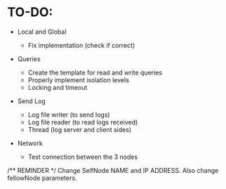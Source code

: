 # TO-DO:
* Local and Global
   - Fix implementation (check if correct)

* Queries
   - Create the template for read and write queries
   - Properly implement isolation levels
   - Locking and timeout

* Send Log
   - Log file writer (to send logs)
   - Log file reader (to read logs received)
   - Thread (log server and client sides)

* Network
   - Test connection between the 3 nodes

/** REMINDER */
Change SelfNode NAME and IP ADDRESS. Also change fellowNode parameters.
